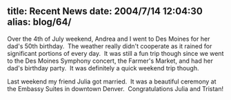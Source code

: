 title: Recent News
date: 2004/7/14 12:04:30
alias: blog/64/
---
Over the 4th of July weekend, Andrea and I went to Des Moines for her dad's 50th birthday.  The weather really didn't cooperate as it rained for significant portions of every day.  It was still a fun trip though since we went to the Des Moines Symphony concert, the Farmer's Market, and had her dad's birthday party.  It was definitely a quick weekend trip though.

Last weekend my friend Julia got married.  It was a beautiful ceremony at the Embassy Suites in downtown Denver.  Congratulations Julia and Tristan!